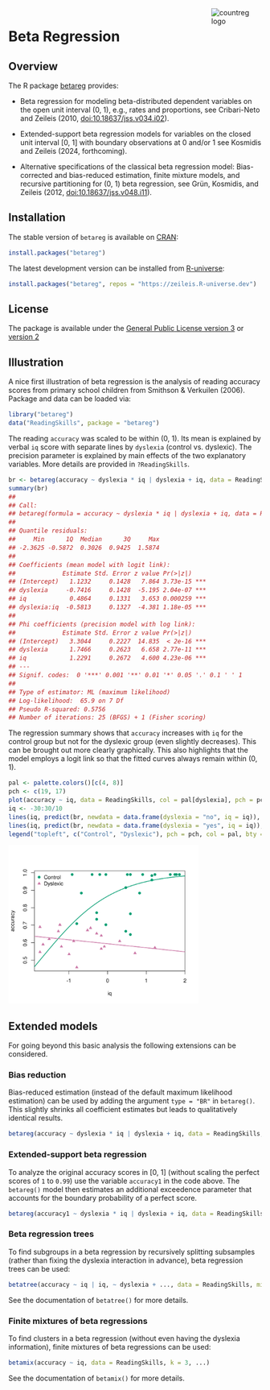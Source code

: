 

<!-- README.md is generated from README.qmd via: quarto render README.qmd --to gfm -->

<img src="https://topmodels.R-Forge.R-project.org/betareg/betareg.png" align="right" alt="countreg logo" width="100" />

# Beta Regression

## Overview

The R package
[betareg](https://topmodels.R-Forge.R-project.org/betareg/) provides:

-   Beta regression for modeling beta-distributed dependent variables on
    the open unit interval (0, 1), e.g., rates and proportions, see
    Cribari-Neto and Zeileis (2010,
    [doi:10.18637/jss.v034.i02](https://doi.org/10.18637/jss.v034.i02)).

-   Extended-support beta regression models for variables on the closed
    unit interval \[0, 1\] with boundary observations at 0 and/or 1 see
    Kosmidis and Zeileis (2024, forthcoming).

-   Alternative specifications of the classical beta regression model:
    Bias-corrected and bias-reduced estimation, finite mixture models,
    and recursive partitioning for (0, 1) beta regression, see Grün,
    Kosmidis, and Zeileis (2012,
    [doi:10.18637/jss.v048.i11](https://doi.org/10.18637/jss.v048.i11)).

## Installation

The stable version of `betareg` is available on
[CRAN](https://CRAN.R-project.org/package=betareg):

``` r
install.packages("betareg")
```

The latest development version can be installed from
[R-universe](https://zeileis.R-universe.dev/betareg):

``` r
install.packages("betareg", repos = "https://zeileis.R-universe.dev")
```

## License

The package is available under the [General Public License version
3](https://www.gnu.org/licenses/gpl-3.0.html) or [version
2](https://www.gnu.org/licenses/old-licenses/gpl-2.0.html)

## Illustration

A nice first illustration of beta regression is the analysis of reading
accuracy scores from primary school children from Smithson & Verkuilen
(2006). Package and data can be loaded via:

``` r
library("betareg")
data("ReadingSkills", package = "betareg")
```

The reading `accuracy` was scaled to be within (0, 1). Its mean is
explained by verbal `iq` score with separate lines by `dyslexia`
(control vs. dyslexic). The precision parameter is explained by main
effects of the two explanatory variables. More details are provided in
`?ReadingSkills`.

``` r
br <- betareg(accuracy ~ dyslexia * iq | dyslexia + iq, data = ReadingSkills)
summary(br)
## 
## Call:
## betareg(formula = accuracy ~ dyslexia * iq | dyslexia + iq, data = ReadingSkills)
## 
## Quantile residuals:
##     Min      1Q  Median      3Q     Max 
## -2.3625 -0.5872  0.3026  0.9425  1.5874 
## 
## Coefficients (mean model with logit link):
##             Estimate Std. Error z value Pr(>|z|)    
## (Intercept)   1.1232     0.1428   7.864 3.73e-15 ***
## dyslexia     -0.7416     0.1428  -5.195 2.04e-07 ***
## iq            0.4864     0.1331   3.653 0.000259 ***
## dyslexia:iq  -0.5813     0.1327  -4.381 1.18e-05 ***
## 
## Phi coefficients (precision model with log link):
##             Estimate Std. Error z value Pr(>|z|)    
## (Intercept)   3.3044     0.2227  14.835  < 2e-16 ***
## dyslexia      1.7466     0.2623   6.658 2.77e-11 ***
## iq            1.2291     0.2672   4.600 4.23e-06 ***
## ---
## Signif. codes:  0 '***' 0.001 '**' 0.01 '*' 0.05 '.' 0.1 ' ' 1 
## 
## Type of estimator: ML (maximum likelihood)
## Log-likelihood:  65.9 on 7 Df
## Pseudo R-squared: 0.5756
## Number of iterations: 25 (BFGS) + 1 (Fisher scoring)
```

The regression summary shows that `accuracy` increases with `iq` for the
control group but not for the dyslexic group (even slightly decreases).
This can be brought out more clearly graphically. This also highlights
that the model employs a logit link so that the fitted curves always
remain within (0, 1).

``` r
pal <- palette.colors()[c(4, 8)]
pch <- c(19, 17)
plot(accuracy ~ iq, data = ReadingSkills, col = pal[dyslexia], pch = pch[dyslexia])
iq <- -30:30/10
lines(iq, predict(br, newdata = data.frame(dyslexia = "no", iq = iq)), col = pal[1], lwd = 2)
lines(iq, predict(br, newdata = data.frame(dyslexia = "yes", iq = iq)), col = pal[2], lwd = 2)
legend("topleft", c("Control", "Dyslexic"), pch = pch, col = pal, bty = "n")
```

<img src="man/figures/README-plot-1.png" style="width:75.0%" />

## Extended models

For going beyond this basic analysis the following extensions can be
considered.

### Bias reduction

Bias-reduced estimation (instead of the default maximum likelihood
estimation) can be used by adding the argument `type = "BR"` in
`betareg()`. This slightly shrinks all coefficient estimates but leads
to qualitatively identical results.

``` r
betareg(accuracy ~ dyslexia * iq | dyslexia + iq, data = ReadingSkills, type = "BR")
```

### Extended-support beta regression

To analyze the original accuracy scores in \[0, 1\] (without scaling the
perfect scores of `1` to `0.99`) use the variable `accuracy1` in the
code above. The `betareg()` model then estimates an additional
exceedence parameter that accounts for the boundary probability of a
perfect score.

``` r
betareg(accuracy1 ~ dyslexia * iq | dyslexia + iq, data = ReadingSkills)
```

### Beta regression trees

To find subgroups in a beta regression by recursively splitting
subsamples (rather than fixing the dyslexia interaction in advance),
beta regression trees can be used:

``` r
betatree(accuracy ~ iq | iq, ~ dyslexia + ..., data = ReadingSkills, minsize = 10)
```

See the documentation of `betatree()` for more details.

### Finite mixtures of beta regressions

To find clusters in a beta regression (without even having the dyslexia
information), finite mixtures of beta regressions can be used:

``` r
betamix(accuracy ~ iq, data = ReadingSkills, k = 3, ...)
```

See the documentation of `betamix()` for more details.
